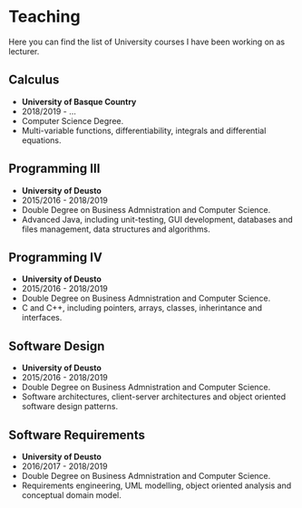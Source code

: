 # Teaching

Here you can find the list of University courses I have been working on as lecturer.

## Calculus
- **University of Basque Country**
- 2018/2019 - ...
- Computer Science Degree.
- Multi-variable functions, differentiability, integrals and differential equations.

## Programming III
- **University of Deusto**
- 2015/2016 - 2018/2019
- Double Degree on Business Admnistration and Computer Science.
- Advanced Java, including unit-testing, GUI development, databases and files management, data structures and algorithms.

## Programming IV 
- **University of Deusto**
- 2015/2016 - 2018/2019
- Double Degree on Business Admnistration and Computer Science.
- C and C++, including pointers, arrays, classes, inherintance and interfaces.

## Software Design
- **University of Deusto**
- 2015/2016 - 2018/2019
- Double Degree on Business Admnistration and Computer Science.
- Software architectures, client-server architectures and object oriented software design patterns.

## Software Requirements
- **University of Deusto**
- 2016/2017 - 2018/2019
- Double Degree on Business Admnistration and Computer Science.
- Requirements engineering, UML modelling, object oriented analysis and conceptual domain model.
